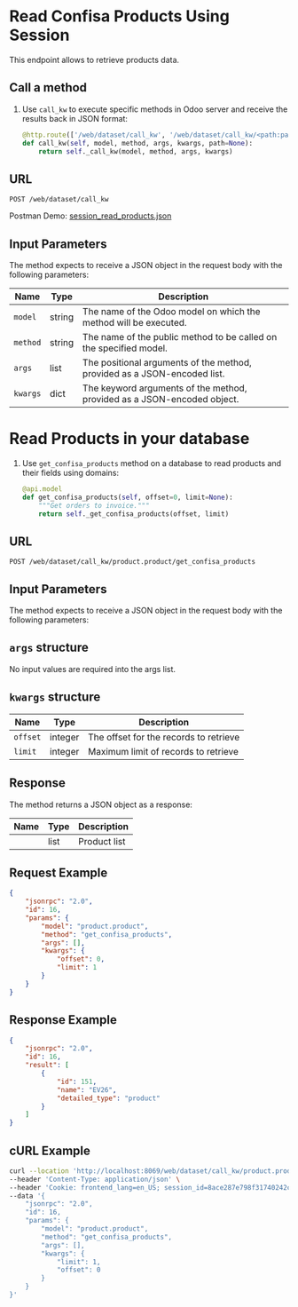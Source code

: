 Read Confisa Products Using Session
=============================

This endpoint allows to retrieve products data.

Call a method
-------------

1. Use `call_kw` to execute specific methods in Odoo server and receive the results back in JSON format:

    ```python
    @http.route(['/web/dataset/call_kw', '/web/dataset/call_kw/<path:path>'], type='json', auth="user")
    def call_kw(self, model, method, args, kwargs, path=None):
        return self._call_kw(model, method, args, kwargs)
    ```

## URL

```
POST /web/dataset/call_kw
```

Postman Demo: [session_read_products.json](postman_collection.json)

## Input Parameters

The method expects to receive a JSON object in the request body with the following parameters:

| Name        | Type    | Description                                                                   |
|-------------|---------|-------------------------------------------------------------------------------|
| `model`     | string  | The name of the Odoo model on which the method will be executed.              |
| `method`    | string  | The name of the public method to be called on the specified model.            |
| `args`      | list    | The positional arguments of the method, provided as a JSON-encoded list.      |
| `kwargs`    | dict    | The keyword arguments of the method, provided as a JSON-encoded object.       |

Read Products in your database
=============================

1. Use `get_confisa_products` method on a database to read products and their fields using domains:

    ```python
    @api.model
    def get_confisa_products(self, offset=0, limit=None):
        """Get orders to invoice."""
        return self._get_confisa_products(offset, limit)
    ```

## URL

```
POST /web/dataset/call_kw/product.product/get_confisa_products
```

## Input Parameters

The method expects to receive a JSON object in the request body with the following parameters:

## `args` structure

No input values are required into the args list.

## `kwargs` structure

| Name                   | Type    | Description                                                             |
|------------------------|---------|-------------------------------------------------------------------------|
| `offset`               | integer | The offset for the records to retrieve                                  |
| `limit`                | integer | Maximum limit of records to retrieve                                    |

## Response

The method returns a JSON object as a response:

| Name                 | Type    | Description                                                               |
|----------------------|---------|---------------------------------------------------------------------------|
|                      | list    | Product list                                                              |

## Request Example

```json
{
    "jsonrpc": "2.0",
    "id": 16,
    "params": {
        "model": "product.product",
        "method": "get_confisa_products",
        "args": [],
        "kwargs": {
            "offset": 0,
            "limit": 1
        }
    }
}
```

## Response Example

```json
{
    "jsonrpc": "2.0",
    "id": 16,
    "result": [
        {
            "id": 151,
            "name": "EV26",
            "detailed_type": "product"
        }
    ]
}
```

## cURL Example

```bash
curl --location 'http://localhost:8069/web/dataset/call_kw/product.product/get_confisa_products' \
--header 'Content-Type: application/json' \
--header 'Cookie: frontend_lang=en_US; session_id=8ace287e798f31740242c2a1cdbe8b45352d7e72' \
--data '{
    "jsonrpc": "2.0",
    "id": 16,
    "params": {
        "model": "product.product",
        "method": "get_confisa_products",
        "args": [],
        "kwargs": {
            "limit": 1,
            "offset": 0
        }
    }
}'
```
